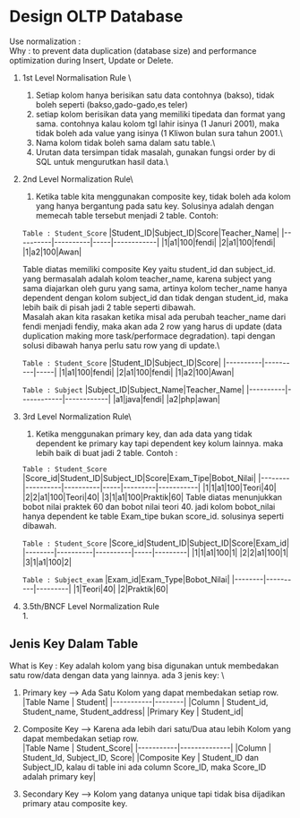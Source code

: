 # Design OLTP Database
Use normalization : \
Why : to prevent data duplication (database size) and performance optimization during Insert, Update or Delete.

1. 1st Level Normalisation Rule \
    1. Setiap kolom hanya berisikan satu data contohnya (bakso), tidak boleh seperti (bakso,gado-gado,es teler)
    2. setiap kolom berisikan data yang memiliki tipedata dan format yang sama. contohnya kalau kolom tgl lahir isinya (1 Januri 2001), maka tidak boleh ada value yang isinya (1 Kliwon bulan sura tahun 2001.\
    3. Nama kolom tidak boleh sama dalam satu table.\
    4. Urutan data tersimpan tidak masalah, gunakan fungsi order by di SQL untuk mengurutkan hasil data.\

2. 2nd Level Normalization Rule\
    1. Ketika table kita menggunakan composite key, tidak boleh ada kolom yang hanya bergantung pada satu key. Solusinya adalah dengan memecah table tersebut menjadi 2 table. Contoh: 

    `Table : Student_Score`
    |Student_ID|Subject_ID|Score|Teacher_Name|
    |----------|----------|-----|------------|
    |1|a1|100|fendi|
    |2|a1|100|fendi|
    |1|a2|100|Awan|
    
    Table diatas memiliki composite Key yaitu student_id dan subject_id. yang bermasalah adalah kolom teacher_name, karena subject yang sama diajarkan oleh guru yang sama, artinya kolom techer_name hanya dependent dengan kolom subject_id dan tidak dengan student_id, maka lebih baik di pisah jadi 2 table seperti dibawah.\
    Masalah akan kita rasakan ketika misal ada perubah teacher_name dari fendi menjadi fendiy, maka akan ada 2 row yang harus di update (data duplication making more task/performace degradation). tapi dengan solusi dibawah hanya perlu satu row yang di update.\

    `Table : Student_Score`
    |Student_ID|Subject_ID|Score|
    |----------|----------|-----|
    |1|a1|100|fendi|
    |2|a1|100|fendi|
    |1|a2|100|Awan|

    `Table : Subject`
    |Subject_ID|Subject_Name|Teacher_Name|
    |----------|------------|------------|
    |a1|java|fendi|
    |a2|php|awan|

3. 3rd Level Normalization Rule\
    1. Ketika menggunakan primary key, dan ada data yang tidak dependent ke primary kay tapi dependent key kolum lainnya. maka lebih baik di buat jadi 2 table. Contoh : 

    `Table : Student_Score`
     |Score_id|Student_ID|Subject_ID|Score|Exam_Tipe|Bobot_Nilai|
     |--------|----------|----------|-----|---------|-----------|
     |1|1|a1|100|Teori|40|
     |2|2|a1|100|Teori|40|
     |3|1|a1|100|Praktik|60|
     Table diatas menunjukkan bobot nilai praktek 60 dan bobot nilai teori 40. jadi kolom bobot_nilai hanya dependent ke table Exam_tipe bukan score_id. solusinya seperti dibawah.

     `Table : Student_Score`
     |Score_id|Student_ID|Subject_ID|Score|Exam_id|
     |--------|----------|----------|-----|---------|
     |1|1|a1|100|1|
     |2|2|a1|100|1|
     |3|1|a1|100|2|

     `Table : Subject_exam`
     |Exam_id|Exam_Type|Bobot_Nilai|
     |--------|----------|---------|
     |1|Teori|40|
     |2|Praktik|60|
     
4. 3.5th/BNCF Level Normalization Rule\
    1. 


## Jenis Key Dalam Table
What is Key : Key adalah kolom yang bisa digunakan untuk membedakan satu row/data dengan data yang lainnya. ada 3 jenis key: \
1. Primary key --> Ada Satu Kolom yang dapat membedakan setiap row.\
    |Table Name | Student|
    |-----------|--------|
    |Column | Student_id, Student_name, Student_address|
    |Primary Key | Student_id|

2. Composite Key --> Karena ada lebih dari satu/Dua atau lebih Kolom yang dapat membedakan setiap row.\
    |Table Name | Student_Score|
    |-----------|--------------|
    |Column | Student_Id, Subject_ID, Score|
    |Composite Key | Student_ID dan Subject_ID, kalau di table ini ada column Score_ID, maka Score_ID adalah primary key|

3. Secondary Key --> Kolom yang datanya unique tapi tidak bisa dijadikan primary atau composite key.